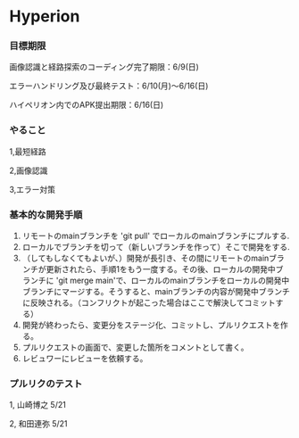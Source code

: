 # Hyperion
### 目標期限
画像認識と経路探索のコーディング完了期限：6/9(日)

エラーハンドリング及び最終テスト：6/10(月)〜6/16(日)

ハイペリオン内でのAPK提出期限：6/16(日)

### やること
1,最短経路

2,画像認識

3,エラー対策

### 基本的な開発手順
1. リモートのmainブランチを 'git pull' でローカルのmainブランチにプルする.
2. ローカルでブランチを切って（新しいブランチを作って）そこで開発をする.
3. （してもしなくてもよいが、）開発が長引き、その間にリモートのmainブランチが更新されたら、手順1をもう一度する。その後、ローカルの開発中ブランチに 'git merge main'で、ローカルのmainブランチをローカルの開発中ブランチにマージする。そうすると、mainブランチの内容が開発中ブランチに反映される。（コンフリクトが起こった場合はここで解決してコミットする）
4. 開発が終わったら、変更分をステージ化、コミットし、プルリクエストを作る。
5. プルリクエストの画面で、変更した箇所をコメントとして書く。
6. レビュワーにレビューを依頼する。


### プルリクのテスト
1, 山崎博之 5/21

2, 和田連弥 5/21